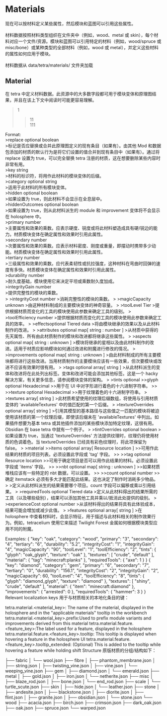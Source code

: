 <h1>Materials</h1>
  <p>
    现在可以按材料定义某些属性，然后模块和蓝图可以引用这些属性。<br>
    <br>
    材料数据按照材料类型组织在文件夹中（例如，wood、metal 或 skin），每个材料对应一个文件/资源。模块和蓝图可以引用特定的材料（例如，wood/spruce 或 misc/bone）或某种类型的全部材料（例如，wood 或 metal），并定义这些材料的属性如何应用于模块。<br>
    <br>
    材料数据从 data/tetra/materials/ 文件夹加载
  </p>
<h2>Material</h2>
  <p>
  在 tetra 中定义材料数据。此资源中的大多数字段都可用于模块变体和原理图结果，并且在该上下文中阅读时可能更容易理解。


  >1
>>11<br>
>111

  Format:<br>
    >replace optional boolean <br>
    >标记是否应替换或合并此原理图定义的现有条目（如果有）。由其他 Mod 和数据包添加的材质的默认行为是将它们设置的值合并到现有条目中（如果有）。通过将 replace 设置为 true，可以完全替换 tetra 注册的材质，这在想要删除某些内容时非常有用。 <br>
    >key string <br>
    >材料的标识符，将用作此材料的模块变体的后缀。 <br>
    >category optional string <br>
    >适用于此材料的所有模块变体。 <br>
    >hidden optional boolean <br>
    >如果设置为 true，则此材料不会显示在全息层中。 <br>
    >hiddenOutcomes optional boolean <br>
    >如果设置为 true，则从此材料派生的 module 和 improvement 变体将不会显示在 holosphere 中。 <br>
    >primary number <br>
    >主要属性和效果的乘数。应表示硬度、锐度或将此材料塑造成具有硬/锐边的能力。材质模块变体在确定属性和效果时引用此属性。 <br>
    >secondary number <br>
    >次要属性和效果的乘数。应表示材料密度、刚度或重量，即摆动时携带多少动能。材质模块变体在确定属性和效果时引用此属性。 <br>
    >tertiary number <br>
    >三级属性和效果的乘数。应代表柔韧性或抗拉强度，这种材料在弯曲时回弹的速度有多快。材质模块变体在确定属性和效果时引用此属性。 <br>
    >durability number <br>
    >耐久度基础，模块使用它来决定平坦或乘数耐久度加成。 <br>
    >integrityGain number <br>
    >提供完整性的模块的乘数。 <br>
    >
    >integrityCost number
    >消耗完整性的模块的乘数。
    >
    >magicCapacity unknown
    >由这种材料制成的主要模块变体的神奇容量。
    >
    >toolLevel Tier
    >提供根据材质而变化的工具的模块使用此参数来确定工具的级别。
    >
    >toolEfficiency number
    >提供根据材质而变化的工具的模块使用此参数来确定工具的效率。
    >
    >effectsoptional Tiered data
    >将由模块继承的效果以及从此材料制作的改进。
    >
    >attributes optional map[ string : number ]
    >从材质中获得的先天属性、所有由此材质制作的模块和改进都将继承这些属性。
    >
    >aspects optional map[ string : unknown ]
    >模块将继承的星相以及由此材料制作的改进。适用于材质应影响模块如何通过改进和附魔进行修改的情况。
    >
    >improvements optional map[ string : unknown ]
    >由此材料制成的所有主要模块都将进行这些改进。当用材质制作的主要模块应该有一些效果，但次要模块或改进不应该有效果时很有用。
    >
    >tags optional array[ string ]
    >从此材料派生的变体和改进将在此处列出标签。变体和改进可能会添加其他标签。这是一个 hacky 解决方案，有关更多信息，请参阅模块变体的架构。
    >
    >tints optional
    >>glyph optional Hexadecimal
    >>用于在 UI 中对字形进行着色的十六进制字符串。
    >>
    >>texture optional Hexadecimal
    >>用于纹理着色的十六进制字符串。
    >
    >textures array[ string ]
    >此材质希望使用的纹理后缀数组，将使用与引用材质变体的 'availableTextures' 中的值匹配的第一个后缀。
    >
    >textureOverrides optional array[ string ]
    >引用其模型的基本路径与这些值之一匹配的模块将被迫使用该材质的第一个纹理后缀，即使该后缀未在 'availableTextures' 中列出。如果插件想要为基本 tetra 或其他插件添加的某些模块添加特定纹理，这很有用。Obsidian 在 base tetra 中就有一个例子。
    >
    >tintOverrides optional boolean
    >如果设置为 true，当通过 'textureOverrides' 方法提供纹理时，纹理仍将使用材质的色调着色。当 textureOverrides 已经具有彩色纹理时，将此项保留为 false。
    >
    >material 
    >>items optional array[ Resource location ]
    >>可用作此结果的材质的项目列表。必须设置此字段或 'tag' 字段。
    >>
    >>tag optional Resource location
    >>可用于确定项目是否可以用作此结果的材料。必须设置此字段或 'items' 字段。
    >>
    >>nbt optional map[ string : unknown ]
    >>如果材质堆栈应该有一些特定的 nbt 数据，可以设置。
    >>
    >>count optional number
    >>确定 itemstack 必须有多大才能匹配此结果。这也决定了制作时消耗多少物品。
    >
    >定义从此材料派生的结果需要哪个项目。count 字段可以偏移或乘以引用结果。
    >
    >requiredTools optional Tiered data
    >定义从此材料得出的结果所需的工具（以及哪些级别），结果可以添加其他工具并乘以/抵消此处提供的级别。
    >
    >experienceCost optional number
    >从该材料得出的结果将具有此体验成本，结果可能会增加或减少此值。
    >
    >features optional array[ string ]
    >在 holosphere 中查看材料时，会显示特征，用于描述与此材料相关的制作效果行为。例如，tetracelium 使用它来描述 Twilight Forest 金属如何根据模块类型应用不同的附魔。
</p>
Examples:
{
  "key": "oak",
  "category": "wood",
  "primary": "3",
  "secondary": "4",
  "tertiary": "6",
  "durability": "5.2",
  "integrityCost": "1",
  "integrityGain": "4",
  "magicCapacity": "90",
  "toolLevel": "1",
  "toolEfficiency": "2",
  "tints": {
    "glyph": "oak_glyph",
    "texture": "oak"
  },
  "textures": [
    "crude",
    "default"
  ],
  "material": {
    "tag": "minecraft:planks"
  },
  "requiredTools": {
    "axe": 1
  }
}
{
  "key": "diamond",
  "category": "gem",
  "primary": "6",
  "secondary": "7",
  "tertiary": "0",
  "durability": "156.1",
  "integrityCost": "2",
  "integrityGain": "2",
  "magicCapacity": 60,
  "toolLevel": "4",
  "toolEfficiency": "8",
  "tints": {
    "glyph": "diamond_glyph",
    "texture": "diamond"
  },
  "textures": [
    "shiny",
    "crude",
    "default"
  ],
  "material": {
    "item": "minecraft:diamond"
  },
  "improvements": {
    "arrested": 0
  },
  "requiredTools": {
    "hammer": 3
  }
}
Relevant localization keys
用于与材质相关的本地化条目的键：

tetra.material.<material_key>: The name of the material, displayed in the holosphere and in the "applicable materials" tooltip in the workbench
tetra.material.<material_key>.prefix:Used to prefix module variants and improvements derived from this material
tetra.material.feature.<feature_key>:The label used for a feature, displayed in the holosphere
tetra.material.feature.<feature_key>.tooltip: This tooltip is displayed when hovering a feature in the holosphere UI
tetra.material.feature.<feature_key>.tooltip_extended: (Optional) This is added to the tooltip while hovering a feature while holding shift
Structure
原版材质的分组/结构如下：

├── fabric
│   └── wool.json
├── fibre
│   ├── phantom_membrane.json
│   ├── string.json
│   ├── twisting_vine.json
│   ├── vine.json
│   └── weeping_vine.json
├── gem
│   ├── diamond.json
│   └── emerald.json
├── metal
│   ├── gold.json
│   ├── iron.json
│   └── netherite.json
├── misc
│   ├── blaze_rod.json
│   ├── bone.json
│   └── end_rod.json
├── scale
│   └── turtle_scute.json
├── skin
│   ├── hide.json
│   └── leather.json
├── stone
│   ├── andesite.json
│   ├── blackstone.json
│   ├── diorite.json
│   ├── flint.json
│   ├── granite.json
│   ├── obsidian.json
│   └── stone.json
└── wood
    ├── acacia.json
    ├── birch.json
    ├── crimson.json
    ├── dark_oak.json
    ├── oak.json
    ├── spruce.json
    └── warped.json
















